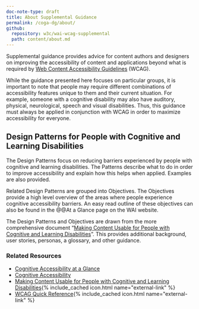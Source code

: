 ```yaml
--- 
doc-note-type: draft
title: About Supplemental Guidance
permalink: /coga-dg/about/
github: 
  repository: w3c/wai-wcag-supplemental
  path: content/about.md
---
```


Supplemental guidance provides advice for content authors and designers on improving the accessibility of content and applications beyond what is required by [Web Content Accessibility Guidelines](https://www.w3.org/WAI/standards-guidelines/wcag/) (WCAG).

While the guidance presented here focuses on particular groups, it is important to note that people may require different combinations of accessibility features unique to them and their current situation. For example, someone with a cognitive disability may also have auditory, physical, neurological, speech and visual disabilities. Thus, this guidance must always be applied in conjunction with WCAG in order to maximize accessibility for everyone.

## Design Patterns for People with Cognitive and Learning Disabilities

The Design Patterns focus on reducing barriers experienced by people with cognitive and learning disabilities. The Patterns describe what to do in order to improve accessibility and explain how this helps when applied. Examples are also provided.

Related Design Patterns are grouped into Objectives. The Objectives provide a high level overview of the areas where people experience cognitive accessibility barriers. An easy read outline of these objectives can also be found in the @@At a Glance page on the WAI website.

The Design Patterns and Objectives are drawn from the more comprehensive document “[Making Content Usable for People with Cognitive and Learning Disabilities](https://www.w3.org/TR/coga-usable/)”. This provides additional background, user stories, personas, a glossary, and other guidance.

### Related Resources

- [Cognitive Accessibility at a Glance](coga-patterns-glance)
- [Cognitive Accessibility](https://www.w3.org/WAI/cognitive/)
- [Making Content Usable for People with Cognitive and Learning Disabilities](https://www.w3.org/TR/coga-usable){% include_cached icon.html name="external-link" %}
- [WCAG Quick Reference](https://www.w3.org/WAI/WCAG21/quickref/?versions=2.1){% include_cached icon.html name="external-link" %}
